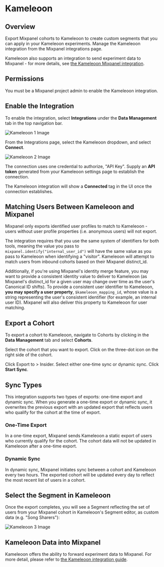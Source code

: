 # Kameleoon


## Overview

Export Mixpanel cohorts to Kameleoon to create custom segments that you can apply in your Kameleoon experiments. Manage the Kameleoon integration from the Mixpanel integrations page.

Kameleoon also supports an integration to send experiment data to Mixpanel - for more details, see [the Kameleoon Mixpanel integration](https://help.kameleoon.com/en/setting-up-mixpanel/).

## Permissions

You must be a Mixpanel project admin to enable the Kameleoon integration.

## Enable the Integration

To enable the integration, select **Integrations** under the **Data Management** tab in the top navigation bar.

![Kameleoon 1 Image](/kemeleoon1.png)

From the Integrations page, select the Kameleoon dropdown, and select **Connect**.

![Kameleoon 2 Image](/kameleoon2.png)

The connection uses one credential to authorize, "API Key". Supply an **API token** generated from your Kameleoon settings page to establish the connection.

The Kameleoon integration will show a **Connected** tag in the UI once the connection establishes.

## Matching Users Between Kameleoon and Mixpanel

Mixpanel only exports identified user profiles to match to Kameleoon - users without user profile properties (i.e. anonymous users) will not export.

The integration requires that you use the same system of identifiers for both tools, meaning the value you pass to `mixpanel.identify("internal_user_id")` will have the same value as you pass to Kameleoon when identifying a "visitor". Kameleoon will attempt to match users from inbound cohorts based on their Mixpanel distinct_id.

Additionally, if you're using Mixpanel's identity merge feature, you may want to provide a consistent identity value to deliver to Kameleoon (as Mixpanel's distinct_id for a given user may change over time as the user's Canonical ID shifts). To provide a consistent user identifier to Kameleoon, **you may specify a user property**, `$kameleoon_mapping_id`, whose value is a string representing the user's consistent identifier (for example, an internal user ID). Mixpanel will also deliver this property to Kameleoon for user matching.

## Export a Cohort

To export a cohort to Kameleoon, navigate to Cohorts by clicking in the **Data Management** tab and select **Cohorts**.

Select the cohort that you want to export. Click on the three-dot icon on the right side of the cohort.

Click Export to > Insider. Select either one-time sync or dynamic sync. Click **Start Sync**.

## Sync Types

This integration supports two types of exports: one-time export and dynamic sync. When you generate a one-time export or dynamic sync, it overwrites the previous export with an updated export that reflects users who qualify for the cohort at the time of export.

### One-Time Export
In a one-time export, Mixpanel sends Kameleoon a static export of users who currently qualify for the cohort. The cohort data will not be updated in Kameleoon after a one-time export.

### Dynamic Sync
In dynamic sync, Mixpanel initiates sync between a cohort and Kameleoon every two hours. The exported cohort will be updated every day to reflect the most recent list of users in a cohort.

## Select the Segment in Kameleoon

Once the export completes, you will see a Segment reflecting the set of users from your Mixpanel cohort in Kameleoon's Segment editor, as custom data (e.g. "Song Sharers"):

![Kameleoon 3 Image](/kameleoon3.png)

## Kameleoon Data into Mixpanel

Kameleoon offers the ability to forward experiment data to Mixpanel. For more detail, please refer to [the Kameleoon integration guide](https://help.kameleoon.com/en/setting-up-mixpanel/).
